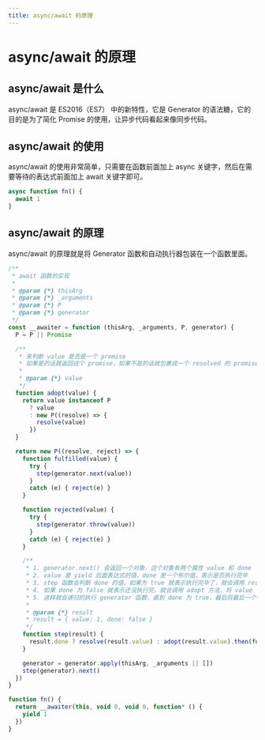 ```yaml
---
title: async/await 的原理
---
```


# async/await 的原理

## async/await 是什么

async/await 是 ES2016（ES7） 中的新特性，它是 Generator 的语法糖，它的目的是为了简化 Promise 的使用，让异步代码看起来像同步代码。

## async/await 的使用

async/await 的使用非常简单，只需要在函数前面加上 async 关键字，然后在需要等待的表达式前面加上 await 关键字即可。

```js
async function fn() {
  await 1
}
```

## async/await 的原理

async/await 的原理就是将 Generator 函数和自动执行器包装在一个函数里面。

```js
/**
 * await 函数的实现
 *
 * @param {*} thisArg
 * @param {*} _arguments
 * @param {*} P
 * @param {*} generator
 */
const __awaiter = function (thisArg, _arguments, P, generator) {
  P = P || Promise

  /**
   * 来判断 value 是否是一个 promise
   * 如果是的话就返回这个 promise，如果不是的话就包裹成一个 resolved 的 promise
   *
   * @param {*} value
   */
  function adopt(value) {
    return value instanceof P
      ? value
      : new P((resolve) => {
        resolve(value)
      })
  }

  return new P((resolve, reject) => {
    function fulfilled(value) {
      try {
        step(generator.next(value))
      }
      catch (e) { reject(e) }
    }

    function rejected(value) {
      try {
        step(generator.throw(value))
      }
      catch (e) { reject(e) }
    }

    /**
     * 1. generator.next() 会返回一个对象，这个对象有两个属性 value 和 done
     * 2. value 是 yield 后面表达式的值，done 是一个布尔值，表示是否执行完毕
     * 3. step 函数会判断 done 的值，如果为 true 就表示执行完毕了，就会调用 resolve 方法，将 value 传递出去
     * 4. 如果 done 为 false 就表示还没执行完，就会调用 adopt 方法，将 value 包裹成一个 promise 对象，然后调用 then 方法，将 step 函数作为参数传递进去
     * 5. 这样就会递归的执行 generator 函数，直到 done 为 true，最后将最后一个 yield 后面表达式的值传递出去
     *
     * @param {*} result
     * result = { value: 1, done: false }
     */
    function step(result) {
      result.done ? resolve(result.value) : adopt(result.value).then(fulfilled, rejected)
    }

    generator = generator.apply(thisArg, _arguments || [])
    step(generator).next()
  })
}

function fn() {
  return __awaiter(this, void 0, void 0, function* () {
    yield 1
  })
}
```
